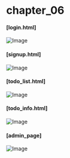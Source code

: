 <h1>chapter_06</h1>

<h4>[login.html]</h4>

![Image](https://github.com/user-attachments/assets/352bdc5a-dfab-4f6f-9725-8db019c246ef)

<h4>[signup.html]</h4>

![Image](https://github.com/user-attachments/assets/897c17a5-d53b-4bb0-a682-44c53579aeb0)

<h4>[todo_list.html]</h4>

![Image](https://github.com/user-attachments/assets/8bc8a42c-33db-4ac8-93ff-be2a4d338c4c)

<h4>[todo_info.html]</h4>

![Image](https://github.com/user-attachments/assets/9fda28e0-6ad7-43f1-87eb-079a6426e326)

<h4>[admin_page]</h4>

![Image](https://github.com/user-attachments/assets/28b87d1a-8d31-4701-a2b7-75a6023ff671)

